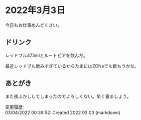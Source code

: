 # 2022年3月3日

今日もお仕事めんどくさい。

## ドリンク

レッドブル473mlとルートビアを飲んだ。

最近レッドブル飲みすぎているからたまにはZONeでも飲もうかな。

## あとがき

また夜ふかししてしまったのでよろしくない。早く寝ましょう。

変更履歴:  
03/04/2022 00:39:52: Created 2022 03 03 (markdown)  
